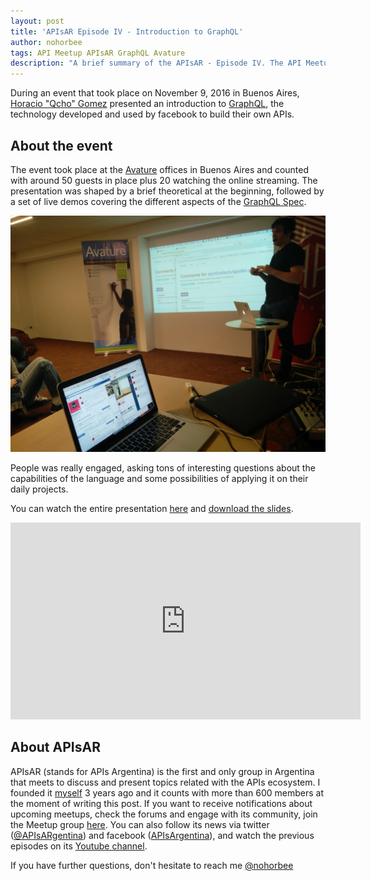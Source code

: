 ```yaml
---
layout: post
title: 'APIsAR Episode IV - Introduction to GraphQL'
author: nohorbee
tags: API Meetup APIsAR GraphQL Avature
description: "A brief summary of the APIsAR - Episode IV. The API Meetup event in Argentina covered the basic aspects of GraphQL"
---
```


During an event that took place on November 9, 2016 in Buenos Aires, [Horacio "Qcho" Gomez](https://twitter.com/qcho86) presented an introduction to [GraphQL](http://graphql.org/), the technology developed and used by facebook to build their own APIs.

<!--MORE-->

## About the event

The event took place at the [Avature](http://avature.net/) offices in Buenos Aires and counted with around 50 guests in place plus 20 watching the online streaming. The presentation was shaped by a brief theoretical at the beginning, followed by a set of live demos covering the different aspects of the [GraphQL Spec](https://facebook.github.io/graphql/).  

![Traditional HTTP Request](/img/posts/APIsARe04.jpg)

People was really engaged, asking tons of interesting questions about the capabilities of the language and some possibilities of applying it on their daily projects.

You can watch the entire presentation [here](https://www.youtube.com/watch?v=snsHBPwb3NI) and [download the slides](https://drive.google.com/open?id=0B6CdAm2r3U8mRnNfc1NTYjZiSEk­).

<iframe width="560" height="315" src="https://www.youtube.com/embed/snsHBPwb3NI" frameborder="0" allowfullscreen></iframe>

## About APIsAR

APIsAR (stands for APIs Argentina) is the first and only group in Argentina that meets to discuss and present topics related with the APIs ecosystem. I founded it [myself](http://norbertoherz.com) 3 years ago and it counts with more than 600 members at the moment of writing this post. If you want to receive notifications about upcoming meetups, check the forums and engage with its community, join the Meetup group [here](http://meetup.com/APIsAR). You can also follow its news via twitter ([@APIsARgentina](http://twitter.com/APIsARgentina)) and facebook ([APIsArgentina](http://facebook.com/APIsArgentina)), and watch the previous episodes on its [Youtube channel](https://www.youtube.com/channel/UCXGY6_mib3hmzz1TQJDoA3A).

If you have further questions, don't hesitate to reach me [@nohorbee](http://twitter.com/nohorbee)
